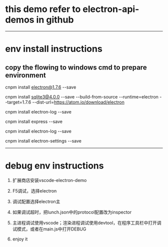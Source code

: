 # this demo refer to electron-api-demos in github

--------------------------------------------------------

# env install instructions

copy the flowing to windows cmd to prepare environment
--------------------------------------------------------
cnpm install electron@1.7.6 --save
 
cnpm install sqlite3@4.0.0 --save --build-from-source --runtime=electron --target=1.7.6 --dist-url=https://atom.io/download/electron
 
cnpm install electron-log --save
 
cnpm install express --save
 
cnpm install electron-log --save

cnpm install electron-settings --save

-------------------------------------------------------


# debug env instructions

1. 扩展商店安装vscode-electron-demo

2. F5调试，选择electron

3. 调试配置选择electron主

4. 如果调试超时，把lunch.json中的protocol配置改为inspector

5. 主进程调试使用vscode；渲染进程调试使用devtool，在程序工具栏中打开调试模式，或者在main.js中打开DEBUG

6. enjoy it
